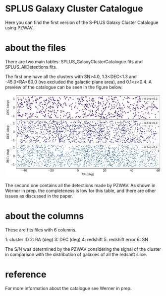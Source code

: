 # SPLUS Galaxy Cluster Catalogue
Here you can find the first version of the S-PLUS Galaxy Cluster Catalogue using PZWAV.

# about the files

There are two main tables: SPLUS_GalaxyClusterCatalogue.fits and SPLUS_AllDetections.fits. 

The first one have all the clusters with SN>4.0, 1.3<DEC<1.3 and -45.0<RA<60.0 (we excluded the galactic plane area), and 0.1<z<0.4. A preview of the catalogue can be seen in the figure below. 

![](https://github.com/stephanewerner/SPLUS_GalaxyClusterCatalogue/blob/main/SPLUS_DR1_catalogue.png)


The second one contains all the detections made by PZWAV. As shown in Werner in prep. the completeness is low for this table, and there are other issues as discussed in the paper.


# about the columns

These are fits files with 6 columns. 

1: cluster ID
2: RA (deg)
3: DEC (deg)
4: redshift
5: redshift error
6: SN

The S/N was determined by the PZWAV considering the signal of the cluster in comparison with the distribution of galaxies of all the redshift slice.

# reference

For more information about the catalogue see Werner in prep. 
